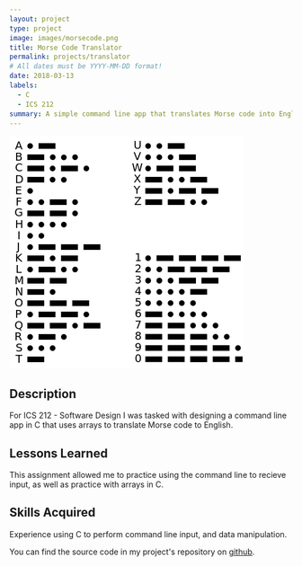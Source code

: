 ```yaml
---
layout: project
type: project
image: images/morsecode.png
title: Morse Code Translator
permalink: projects/translator
# All dates must be YYYY-MM-DD format!
date: 2018-03-13
labels:
  - C
  - ICS 212
summary: A simple command line app that translates Morse code into English.
---
```


<img class="ui medium right floated rounded image" src="../images/morsecode.png">

## Description

For ICS 212 - Software Design I was tasked with designing a command line app in C that uses arrays to translate Morse code to English.

## Lessons Learned

This assignment allowed me to practice using the command line to recieve input, as well as practice with arrays in C.

## Skills Acquired

Experience using C to perform command line input, and data manipulation.


You can find the source code in my project's repository on [github](https://github.com/conradwolfe/icsprojects/blob/master/ics_212_15/WolfeConrad15.c).

